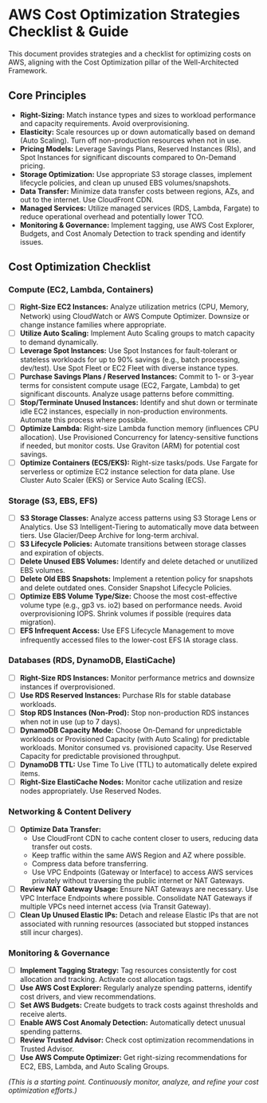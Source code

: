 # AWS Cost Optimization Strategies Checklist &amp; Guide

This document provides strategies and a checklist for optimizing costs on AWS, aligning with the Cost Optimization pillar of the Well-Architected Framework.

## Core Principles

*   **Right-Sizing:** Match instance types and sizes to workload performance and capacity requirements. Avoid overprovisioning.
*   **Elasticity:** Scale resources up or down automatically based on demand (Auto Scaling). Turn off non-production resources when not in use.
*   **Pricing Models:** Leverage Savings Plans, Reserved Instances (RIs), and Spot Instances for significant discounts compared to On-Demand pricing.
*   **Storage Optimization:** Use appropriate S3 storage classes, implement lifecycle policies, and clean up unused EBS volumes/snapshots.
*   **Data Transfer:** Minimize data transfer costs between regions, AZs, and out to the internet. Use CloudFront CDN.
*   **Managed Services:** Utilize managed services (RDS, Lambda, Fargate) to reduce operational overhead and potentially lower TCO.
*   **Monitoring &amp; Governance:** Implement tagging, use AWS Cost Explorer, Budgets, and Cost Anomaly Detection to track spending and identify issues.

## Cost Optimization Checklist

### Compute (EC2, Lambda, Containers)

*   [ ] **Right-Size EC2 Instances:** Analyze utilization metrics (CPU, Memory, Network) using CloudWatch or AWS Compute Optimizer. Downsize or change instance families where appropriate.
*   [ ] **Utilize Auto Scaling:** Implement Auto Scaling groups to match capacity to demand dynamically.
*   [ ] **Leverage Spot Instances:** Use Spot Instances for fault-tolerant or stateless workloads for up to 90% savings (e.g., batch processing, dev/test). Use Spot Fleet or EC2 Fleet with diverse instance types.
*   [ ] **Purchase Savings Plans / Reserved Instances:** Commit to 1- or 3-year terms for consistent compute usage (EC2, Fargate, Lambda) to get significant discounts. Analyze usage patterns before committing.
*   [ ] **Stop/Terminate Unused Instances:** Identify and shut down or terminate idle EC2 instances, especially in non-production environments. Automate this process where possible.
*   [ ] **Optimize Lambda:** Right-size Lambda function memory (influences CPU allocation). Use Provisioned Concurrency for latency-sensitive functions if needed, but monitor costs. Use Graviton (ARM) for potential cost savings.
*   [ ] **Optimize Containers (ECS/EKS):** Right-size tasks/pods. Use Fargate for serverless or optimize EC2 instance selection for data plane. Use Cluster Auto Scaler (EKS) or Service Auto Scaling (ECS).

### Storage (S3, EBS, EFS)

*   [ ] **S3 Storage Classes:** Analyze access patterns using S3 Storage Lens or Analytics. Use S3 Intelligent-Tiering to automatically move data between tiers. Use Glacier/Deep Archive for long-term archival.
*   [ ] **S3 Lifecycle Policies:** Automate transitions between storage classes and expiration of objects.
*   [ ] **Delete Unused EBS Volumes:** Identify and delete detached or unutilized EBS volumes.
*   [ ] **Delete Old EBS Snapshots:** Implement a retention policy for snapshots and delete outdated ones. Consider Snapshot Lifecycle Policies.
*   [ ] **Optimize EBS Volume Type/Size:** Choose the most cost-effective volume type (e.g., gp3 vs. io2) based on performance needs. Avoid overprovisioning IOPS. Shrink volumes if possible (requires data migration).
*   [ ] **EFS Infrequent Access:** Use EFS Lifecycle Management to move infrequently accessed files to the lower-cost EFS IA storage class.

### Databases (RDS, DynamoDB, ElastiCache)

*   [ ] **Right-Size RDS Instances:** Monitor performance metrics and downsize instances if overprovisioned.
*   [ ] **Use RDS Reserved Instances:** Purchase RIs for stable database workloads.
*   [ ] **Stop RDS Instances (Non-Prod):** Stop non-production RDS instances when not in use (up to 7 days).
*   [ ] **DynamoDB Capacity Mode:** Choose On-Demand for unpredictable workloads or Provisioned Capacity (with Auto Scaling) for predictable workloads. Monitor consumed vs. provisioned capacity. Use Reserved Capacity for predictable provisioned throughput.
*   [ ] **DynamoDB TTL:** Use Time To Live (TTL) to automatically delete expired items.
*   [ ] **Right-Size ElastiCache Nodes:** Monitor cache utilization and resize nodes appropriately. Use Reserved Nodes.

### Networking & Content Delivery

*   [ ] **Optimize Data Transfer:**
    *   Use CloudFront CDN to cache content closer to users, reducing data transfer out costs.
    *   Keep traffic within the same AWS Region and AZ where possible.
    *   Compress data before transferring.
    *   Use VPC Endpoints (Gateway or Interface) to access AWS services privately without traversing the public internet or NAT Gateways.
*   [ ] **Review NAT Gateway Usage:** Ensure NAT Gateways are necessary. Use VPC Interface Endpoints where possible. Consolidate NAT Gateways if multiple VPCs need internet access (via Transit Gateway).
*   [ ] **Clean Up Unused Elastic IPs:** Detach and release Elastic IPs that are not associated with running resources (associated but stopped instances still incur charges).

### Monitoring & Governance

*   [ ] **Implement Tagging Strategy:** Tag resources consistently for cost allocation and tracking. Activate cost allocation tags.
*   [ ] **Use AWS Cost Explorer:** Regularly analyze spending patterns, identify cost drivers, and view recommendations.
*   [ ] **Set AWS Budgets:** Create budgets to track costs against thresholds and receive alerts.
*   [ ] **Enable AWS Cost Anomaly Detection:** Automatically detect unusual spending patterns.
*   [ ] **Review Trusted Advisor:** Check cost optimization recommendations in Trusted Advisor.
*   [ ] **Use AWS Compute Optimizer:** Get right-sizing recommendations for EC2, EBS, Lambda, and Auto Scaling Groups.

*(This is a starting point. Continuously monitor, analyze, and refine your cost optimization efforts.)*